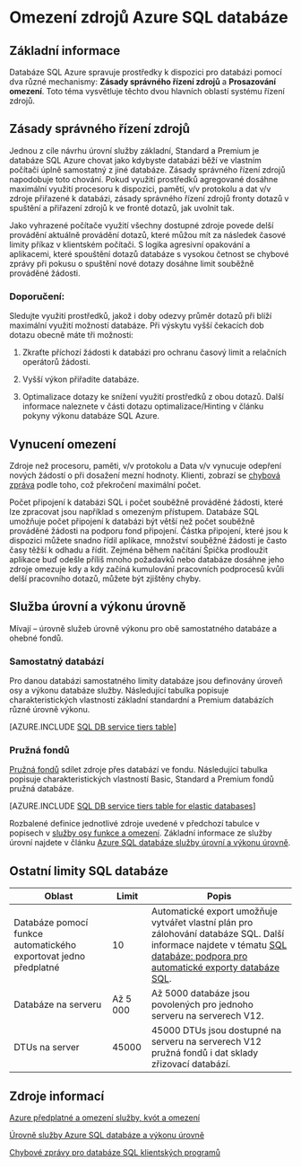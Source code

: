 <properties
    pageTitle="Limity prostředků databáze Azure SQL"
    description="Tato stránka popisuje některé běžné omezení prostředků pro databázi SQL Azure."
    services="sql-database"
    documentationCenter="na"
    authors="CarlRabeler"
    manager="jhubbard"
    editor="monicar" />


<tags
    ms.service="sql-database"
    ms.devlang="na"
    ms.topic="article"
    ms.tgt_pltfrm="na"
    ms.workload="data-management"
    ms.date="10/13/2016"
    ms.author="carlrab" />


# <a name="azure-sql-database-resource-limits"></a>Omezení zdrojů Azure SQL databáze

## <a name="overview"></a>Základní informace

Databáze SQL Azure spravuje prostředky k dispozici pro databázi pomocí dva různé mechanismy: **Zásady správného řízení zdrojů** a **Prosazování omezení**. Toto téma vysvětluje těchto dvou hlavních oblastí systému řízení zdrojů.

## <a name="resource-governance"></a>Zásady správného řízení zdrojů
Jednou z cíle návrhu úrovní služby základní, Standard a Premium je databáze SQL Azure chovat jako kdybyste databázi běží ve vlastním počítači úplně samostatný z jiné databáze. Zásady správného řízení zdrojů napodobuje toto chování. Pokud využití prostředků agregované dosáhne maximální využití procesoru k dispozici, pamětí, v/v protokolu a dat v/v zdroje přiřazené k databázi, zásady správného řízení zdrojů fronty dotazů v spuštění a přiřazení zdrojů k ve frontě dotazů, jak uvolnit tak.

Jako vyhrazené počítače využití všechny dostupné zdroje povede delší provádění aktuálně provádění dotazů, které můžou mít za následek časové limity příkaz v klientském počítači. S logika agresivní opakování a aplikacemi, které spouštění dotazů databáze s vysokou četnost se chybové zprávy při pokusu o spuštění nové dotazy dosáhne limit souběžně prováděné žádosti.

### <a name="recommendations"></a>Doporučení:
Sledujte využití prostředků, jakož i doby odezvy průměr dotazů při blíží maximální využití možností databáze. Při výskytu vyšší čekacích dob dotazu obecně máte tři možnosti:

1.  Zkraťte příchozí žádosti k databázi pro ochranu časový limit a relačních operátorů žádosti.

2.  Vyšší výkon přiřadíte databáze.

3.  Optimalizace dotazy ke snížení využití prostředků z obou dotazů. Další informace naleznete v části dotazu optimalizace/Hinting v článku pokyny výkonu databáze SQL Azure.

## <a name="enforcement-of-limits"></a>Vynucení omezení
Zdroje než procesoru, paměti, v/v protokolu a Data v/v vynucuje odepření nových žádostí o při dosažení mezní hodnoty. Klienti, zobrazí se [chybová zpráva](sql-database-develop-error-messages.md) podle toho, což překročení maximální počet.

Počet připojení k databázi SQL i počet souběžně prováděné žádosti, které lze zpracovat jsou například s omezeným přístupem. Databáze SQL umožňuje počet připojení k databázi být větší než počet souběžně prováděné žádosti na podporu fond připojení. Částka připojení, které jsou k dispozici můžete snadno řídil aplikace, množství souběžné žádosti je často časy těžší k odhadu a řídit. Zejména během načítání Špička prodloužit aplikace buď odešle příliš mnoho požadavků nebo databáze dosáhne jeho zdroje omezuje kdy a kdy začíná kumulování pracovních podprocesů kvůli delší pracovního dotazů, můžete být zjištěny chyby.

## <a name="service-tiers-and-performance-levels"></a>Služba úrovní a výkonu úrovně

Mívají – úrovně služeb úrovně výkonu pro obě samostatného databáze a ohebné fondů.

### <a name="standalone-databases"></a>Samostatný databází

Pro danou databázi samostatného limity databáze jsou definovány úroveň osy a výkonu databáze služby. Následující tabulka popisuje charakteristických vlastností základní standardní a Premium databázích různé úrovně výkonu.

[AZURE.INCLUDE [SQL DB service tiers table](../../includes/sql-database-service-tiers-table.md)]

### <a name="elastic-pools"></a>Pružná fondů

[Pružná fondů](sql-database-elastic-pool.md) sdílet zdroje přes databází ve fondu. Následující tabulka popisuje charakteristických vlastností Basic, Standard a Premium fondů pružná databáze.

[AZURE.INCLUDE [SQL DB service tiers table for elastic databases](../../includes/sql-database-service-tiers-table-elastic-db-pools.md)]

Rozbalené definice jednotlivé zdroje uvedené v předchozí tabulce v popisech v [služby osy funkce a omezení](sql-database-performance-guidance.md#service-tier-capabilities-and-limits). Základní informace ze služby úrovní najdete v článku [Azure SQL databáze služby úrovní a výkonu úrovně](sql-database-service-tiers.md).

## <a name="other-sql-database-limits"></a>Ostatní limity SQL databáze

| Oblast | Limit | Popis |
|---|---|---|
| Databáze pomocí funkce automatického exportovat jedno předplatné | 10 | Automatické export umožňuje vytvářet vlastní plán pro zálohování databáze SQL. Další informace najdete v tématu [SQL databáze: podpora pro automatické exporty databáze SQL](http://weblogs.asp.net/scottgu/windows-azure-july-updates-sql-database-traffic-manager-autoscale-virtual-machines).|
| Databáze na serveru | Až 5 000 | Až 5000 databáze jsou povolených pro jednoho serveru na serverech V12. |  
| DTUs na server | 45000 | 45000 DTUs jsou dostupné na serveru na serverech V12 pružná fondů i dat sklady zřizovací databází. |



## <a name="resources"></a>Zdroje informací

[Azure předplatné a omezení služby, kvót a omezení](../azure-subscription-service-limits.md)

[Úrovně služby Azure SQL databáze a výkonu úrovně](sql-database-service-tiers.md)

[Chybové zprávy pro databáze SQL klientských programů](sql-database-develop-error-messages.md)
